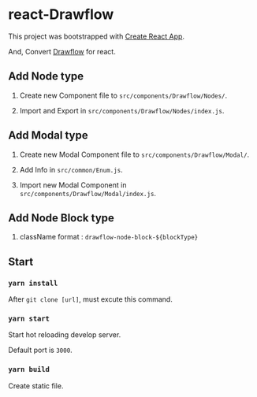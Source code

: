 # react-Drawflow

This project was bootstrapped with [Create React App](https://github.com/facebook/create-react-app).

And, Convert [Drawflow](https://github.com/jerosoler/Drawflow) for react.

## Add Node type

1. Create new Component file to `src/components/Drawflow/Nodes/`.

2. Import and Export in `src/components/Drawflow/Nodes/index.js`.

## Add Modal type

1. Create new Modal Component file to `src/components/Drawflow/Modal/`.

2. Add Info in `src/common/Enum.js`.

3. Import new Modal Component in `src/components/Drawflow/Modal/index.js`.

## Add Node Block type

1. className format : `drawflow-node-block-${blockType}`

## Start

### `yarn install`

After `git clone [url]`, must excute this command.

### `yarn start`

Start hot reloading develop server.

Default port is `3000`.

### `yarn build`

Create static file.
